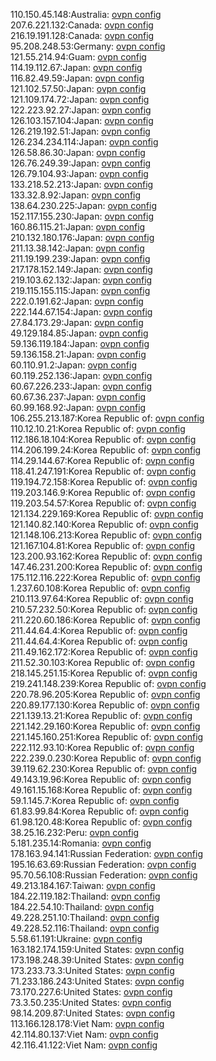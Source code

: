 110.150.45.148:Australia: [ovpn config](vpn/110_150_45_148.ovpn)  
207.6.221.132:Canada: [ovpn config](vpn/207_6_221_132.ovpn)  
216.19.191.128:Canada: [ovpn config](vpn/216_19_191_128.ovpn)  
95.208.248.53:Germany: [ovpn config](vpn/95_208_248_53.ovpn)  
121.55.214.94:Guam: [ovpn config](vpn/121_55_214_94.ovpn)  
114.19.112.67:Japan: [ovpn config](vpn/114_19_112_67.ovpn)  
116.82.49.59:Japan: [ovpn config](vpn/116_82_49_59.ovpn)  
121.102.57.50:Japan: [ovpn config](vpn/121_102_57_50.ovpn)  
121.109.174.72:Japan: [ovpn config](vpn/121_109_174_72.ovpn)  
122.223.92.27:Japan: [ovpn config](vpn/122_223_92_27.ovpn)  
126.103.157.104:Japan: [ovpn config](vpn/126_103_157_104.ovpn)  
126.219.192.51:Japan: [ovpn config](vpn/126_219_192_51.ovpn)  
126.234.234.114:Japan: [ovpn config](vpn/126_234_234_114.ovpn)  
126.58.86.30:Japan: [ovpn config](vpn/126_58_86_30.ovpn)  
126.76.249.39:Japan: [ovpn config](vpn/126_76_249_39.ovpn)  
126.79.104.93:Japan: [ovpn config](vpn/126_79_104_93.ovpn)  
133.218.52.213:Japan: [ovpn config](vpn/133_218_52_213.ovpn)  
133.32.8.92:Japan: [ovpn config](vpn/133_32_8_92.ovpn)  
138.64.230.225:Japan: [ovpn config](vpn/138_64_230_225.ovpn)  
152.117.155.230:Japan: [ovpn config](vpn/152_117_155_230.ovpn)  
160.86.115.21:Japan: [ovpn config](vpn/160_86_115_21.ovpn)  
210.132.180.176:Japan: [ovpn config](vpn/210_132_180_176.ovpn)  
211.13.38.142:Japan: [ovpn config](vpn/211_13_38_142.ovpn)  
211.19.199.239:Japan: [ovpn config](vpn/211_19_199_239.ovpn)  
217.178.152.149:Japan: [ovpn config](vpn/217_178_152_149.ovpn)  
219.103.62.132:Japan: [ovpn config](vpn/219_103_62_132.ovpn)  
219.115.155.115:Japan: [ovpn config](vpn/219_115_155_115.ovpn)  
222.0.191.62:Japan: [ovpn config](vpn/222_0_191_62.ovpn)  
222.144.67.154:Japan: [ovpn config](vpn/222_144_67_154.ovpn)  
27.84.173.29:Japan: [ovpn config](vpn/27_84_173_29.ovpn)  
49.129.184.85:Japan: [ovpn config](vpn/49_129_184_85.ovpn)  
59.136.119.184:Japan: [ovpn config](vpn/59_136_119_184.ovpn)  
59.136.158.21:Japan: [ovpn config](vpn/59_136_158_21.ovpn)  
60.110.91.2:Japan: [ovpn config](vpn/60_110_91_2.ovpn)  
60.119.252.136:Japan: [ovpn config](vpn/60_119_252_136.ovpn)  
60.67.226.233:Japan: [ovpn config](vpn/60_67_226_233.ovpn)  
60.67.36.237:Japan: [ovpn config](vpn/60_67_36_237.ovpn)  
60.99.168.92:Japan: [ovpn config](vpn/60_99_168_92.ovpn)  
106.255.213.187:Korea Republic of: [ovpn config](vpn/106_255_213_187.ovpn)  
110.12.10.21:Korea Republic of: [ovpn config](vpn/110_12_10_21.ovpn)  
112.186.18.104:Korea Republic of: [ovpn config](vpn/112_186_18_104.ovpn)  
114.206.199.24:Korea Republic of: [ovpn config](vpn/114_206_199_24.ovpn)  
114.29.144.67:Korea Republic of: [ovpn config](vpn/114_29_144_67.ovpn)  
118.41.247.191:Korea Republic of: [ovpn config](vpn/118_41_247_191.ovpn)  
119.194.72.158:Korea Republic of: [ovpn config](vpn/119_194_72_158.ovpn)  
119.203.146.9:Korea Republic of: [ovpn config](vpn/119_203_146_9.ovpn)  
119.203.54.57:Korea Republic of: [ovpn config](vpn/119_203_54_57.ovpn)  
121.134.229.169:Korea Republic of: [ovpn config](vpn/121_134_229_169.ovpn)  
121.140.82.140:Korea Republic of: [ovpn config](vpn/121_140_82_140.ovpn)  
121.148.106.213:Korea Republic of: [ovpn config](vpn/121_148_106_213.ovpn)  
121.167.104.81:Korea Republic of: [ovpn config](vpn/121_167_104_81.ovpn)  
123.200.93.162:Korea Republic of: [ovpn config](vpn/123_200_93_162.ovpn)  
147.46.231.200:Korea Republic of: [ovpn config](vpn/147_46_231_200.ovpn)  
175.112.116.222:Korea Republic of: [ovpn config](vpn/175_112_116_222.ovpn)  
1.237.60.108:Korea Republic of: [ovpn config](vpn/1_237_60_108.ovpn)  
210.113.97.64:Korea Republic of: [ovpn config](vpn/210_113_97_64.ovpn)  
210.57.232.50:Korea Republic of: [ovpn config](vpn/210_57_232_50.ovpn)  
211.220.60.186:Korea Republic of: [ovpn config](vpn/211_220_60_186.ovpn)  
211.44.64.4:Korea Republic of: [ovpn config](vpn/211_44_64_4.ovpn)  
211.44.64.4:Korea Republic of: [ovpn config](vpn/211_44_64_4.ovpn)  
211.49.162.172:Korea Republic of: [ovpn config](vpn/211_49_162_172.ovpn)  
211.52.30.103:Korea Republic of: [ovpn config](vpn/211_52_30_103.ovpn)  
218.145.251.15:Korea Republic of: [ovpn config](vpn/218_145_251_15.ovpn)  
219.241.148.239:Korea Republic of: [ovpn config](vpn/219_241_148_239.ovpn)  
220.78.96.205:Korea Republic of: [ovpn config](vpn/220_78_96_205.ovpn)  
220.89.177.130:Korea Republic of: [ovpn config](vpn/220_89_177_130.ovpn)  
221.139.13.21:Korea Republic of: [ovpn config](vpn/221_139_13_21.ovpn)  
221.142.29.160:Korea Republic of: [ovpn config](vpn/221_142_29_160.ovpn)  
221.145.160.251:Korea Republic of: [ovpn config](vpn/221_145_160_251.ovpn)  
222.112.93.10:Korea Republic of: [ovpn config](vpn/222_112_93_10.ovpn)  
222.239.0.230:Korea Republic of: [ovpn config](vpn/222_239_0_230.ovpn)  
39.119.62.230:Korea Republic of: [ovpn config](vpn/39_119_62_230.ovpn)  
49.143.19.96:Korea Republic of: [ovpn config](vpn/49_143_19_96.ovpn)  
49.161.15.168:Korea Republic of: [ovpn config](vpn/49_161_15_168.ovpn)  
59.1.145.7:Korea Republic of: [ovpn config](vpn/59_1_145_7.ovpn)  
61.83.99.84:Korea Republic of: [ovpn config](vpn/61_83_99_84.ovpn)  
61.98.120.48:Korea Republic of: [ovpn config](vpn/61_98_120_48.ovpn)  
38.25.16.232:Peru: [ovpn config](vpn/38_25_16_232.ovpn)  
5.181.235.14:Romania: [ovpn config](vpn/5_181_235_14.ovpn)  
178.163.94.141:Russian Federation: [ovpn config](vpn/178_163_94_141.ovpn)  
195.16.63.69:Russian Federation: [ovpn config](vpn/195_16_63_69.ovpn)  
95.70.56.108:Russian Federation: [ovpn config](vpn/95_70_56_108.ovpn)  
49.213.184.167:Taiwan: [ovpn config](vpn/49_213_184_167.ovpn)  
184.22.119.182:Thailand: [ovpn config](vpn/184_22_119_182.ovpn)  
184.22.54.10:Thailand: [ovpn config](vpn/184_22_54_10.ovpn)  
49.228.251.10:Thailand: [ovpn config](vpn/49_228_251_10.ovpn)  
49.228.52.116:Thailand: [ovpn config](vpn/49_228_52_116.ovpn)  
5.58.61.191:Ukraine: [ovpn config](vpn/5_58_61_191.ovpn)  
163.182.174.159:United States: [ovpn config](vpn/163_182_174_159.ovpn)  
173.198.248.39:United States: [ovpn config](vpn/173_198_248_39.ovpn)  
173.233.73.3:United States: [ovpn config](vpn/173_233_73_3.ovpn)  
71.233.186.243:United States: [ovpn config](vpn/71_233_186_243.ovpn)  
73.170.227.6:United States: [ovpn config](vpn/73_170_227_6.ovpn)  
73.3.50.235:United States: [ovpn config](vpn/73_3_50_235.ovpn)  
98.14.209.87:United States: [ovpn config](vpn/98_14_209_87.ovpn)  
113.166.128.178:Viet Nam: [ovpn config](vpn/113_166_128_178.ovpn)  
42.114.80.137:Viet Nam: [ovpn config](vpn/42_114_80_137.ovpn)  
42.116.41.122:Viet Nam: [ovpn config](vpn/42_116_41_122.ovpn)  
